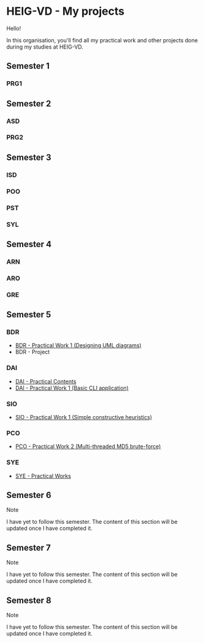 # HEIG-VD - My projects

Hello!

In this organisation, you'll find all my practical work
and other projects done during my studies at HEIG-VD.

## Semester 1

### PRG1

## Semester 2

### ASD

### PRG2

## Semester 3

### ISD

### POO

### PST

### SYL

## Semester 4

### ARN

### ARO

### GRE

## Semester 5

### BDR

- [BDR - Practical Work 1 (Designing UML diagrams)](https://github.com/heig-lherman/bdr-pw01)
- BDR - Project

### DAI

- [DAI - Practical Contents](https://github.com/heig-lherman/dai-practical-content)
- [DAI - Practical Work 1 (Basic CLI application)](https://github.com/heig-lherman/dai-pw01)

### SIO

- [SIO - Practical Work 1 (Simple constructive heuristics)](https://github.com/heig-lherman/sio-pw01)

### PCO

- [PCO - Practical Work 2 (Multi-threaded MD5 brute-force)](https://github.com/heig-lherman/pco/tree/main/pw02)

### SYE

- [SYE - Practical Works](https://github.com/heig-lherman/sye)

## Semester 6

> [!NOTE]
> I have yet to follow this semester.
> The content of this section will be updated once I have completed it.

## Semester 7

> [!NOTE]
> I have yet to follow this semester.
> The content of this section will be updated once I have completed it.

## Semester 8

> [!NOTE]
> I have yet to follow this semester.
> The content of this section will be updated once I have completed it.
